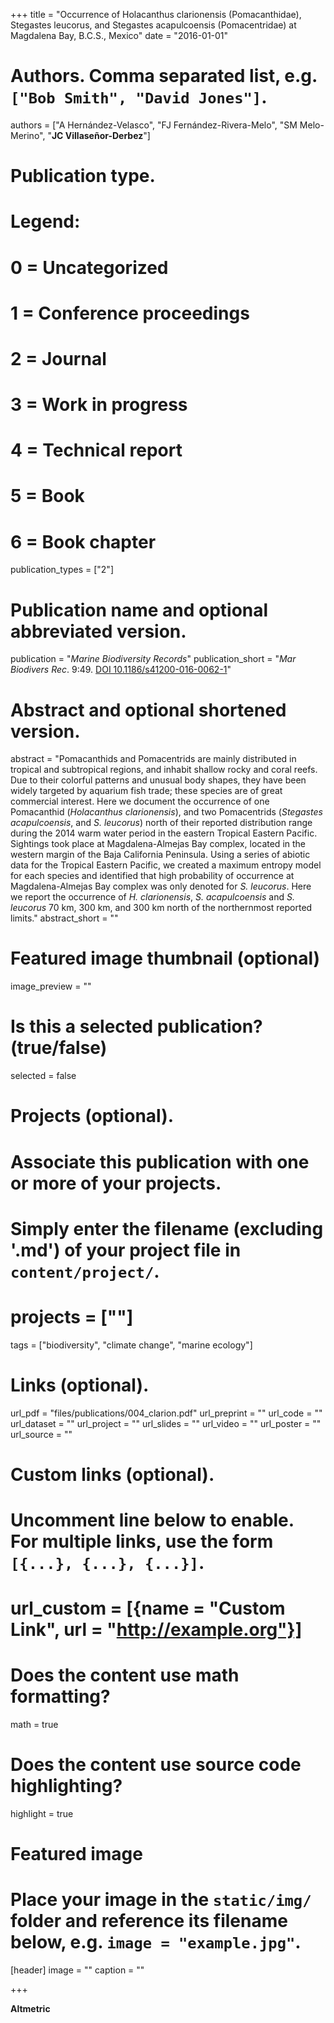 +++
title = "Occurrence of Holacanthus clarionensis (Pomacanthidae), Stegastes leucorus, and Stegastes acapulcoensis (Pomacentridae) at Magdalena Bay, B.C.S., Mexico"
date = "2016-01-01"

# Authors. Comma separated list, e.g. `["Bob Smith", "David Jones"]`.
authors = ["A Hernández-Velasco", "FJ Fernández-Rivera-Melo", "SM Melo-Merino", "**JC Villaseñor-Derbez**"]

# Publication type.
# Legend:
# 0 = Uncategorized
# 1 = Conference proceedings
# 2 = Journal
# 3 = Work in progress
# 4 = Technical report
# 5 = Book
# 6 = Book chapter
publication_types = ["2"]

# Publication name and optional abbreviated version.
publication = "*Marine Biodiversity Records*"
publication_short = "*Mar Biodivers Rec*. 9:49. [DOI 10.1186/s41200-016-0062-1](https://doi.org/10.1186/s41200-016-0062-1)"

# Abstract and optional shortened version.
abstract = "Pomacanthids and Pomacentrids are mainly distributed in tropical and subtropical regions, and inhabit shallow rocky and coral reefs. Due to their colorful patterns and unusual body shapes, they have been widely targeted by aquarium fish trade; these species are of great commercial interest. Here we document the occurrence of one Pomacanthid (*Holacanthus clarionensis*), and two Pomacentrids (*Stegastes acapulcoensis*, and *S. leucorus*) north of their reported distribution range during the 2014 warm water period in the eastern Tropical Eastern Pacific. Sightings took place at Magdalena-Almejas Bay complex, located in the western margin of the Baja California Peninsula. Using a series of abiotic data for the Tropical Eastern Pacific, we created a maximum entropy model for each species and identified that high probability of occurrence at Magdalena-Almejas Bay complex was only denoted for *S. leucorus*. Here we report the occurrence of *H. clarionensis*, *S. acapulcoensis* and *S. leucorus* 70 km, 300 km, and 300 km north of the northernmost reported limits."
abstract_short = ""

# Featured image thumbnail (optional)
image_preview = ""

# Is this a selected publication? (true/false)
selected = false

# Projects (optional).
#   Associate this publication with one or more of your projects.
#   Simply enter the filename (excluding '.md') of your project file in `content/project/`.
# projects = [""]

tags = ["biodiversity", "climate change", "marine ecology"]

# Links (optional).
url_pdf = "files/publications/004_clarion.pdf"
url_preprint = ""
url_code = ""
url_dataset = ""
url_project = ""
url_slides = ""
url_video = ""
url_poster = ""
url_source = ""

# Custom links (optional).
#   Uncomment line below to enable. For multiple links, use the form `[{...}, {...}, {...}]`.
# url_custom = [{name = "Custom Link", url = "http://example.org"}]

# Does the content use math formatting?
math = true

# Does the content use source code highlighting?
highlight = true

# Featured image
# Place your image in the `static/img/` folder and reference its filename below, e.g. `image = "example.jpg"`.
[header]
image = ""
caption = ""

+++

**Altmetric**

<script type="text/javascript" src="https://d1bxh8uas1mnw7.cloudfront.net/assets/embed.js"></script><div class="altmetric-embed" data-badge-type="donut" data-altmetric-id="14543955" />
